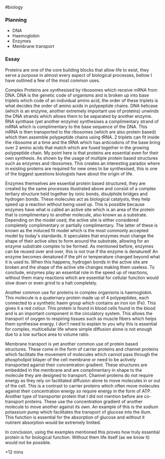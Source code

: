 #biology

### Planning
- DNA
- Haemoglobin
- Enzymes
- Membrane transport

### Essay
Proteins are one of the core building blocks that allow life to exist, they serve a purpose in almost every aspect of biological processes, bellow I have outlined a few of the most common uses.

Complex Proteins are synthesised by ribosomes which receive mRNA from DNA. DNA is the genetic code of organisms and is broken up into base triplets which code of an individual amino acid, the order of these triplets is what decides the order of amino acids in polypeptide chains. DNA helicase (which is an enzyme, another extremely important use of proteins) unwinds the DNA strands which allows them to be separated by another enzyme. RNA synthase (yet another enzyme) synthesises a complimentary strand of mRNA which is complimentary to the base sequence of the DNA. This mRNA is then transported to the ribosomes (which are also protein based) which then assemble polypeptide chains using tRNA. 2 triplets can fit inside the ribosome at a time and the tRNA which has anticodons of the base bring over 2 amino acids that match which are fused together in the growing polypeptide chain. My point here is that proteins are essential even for their own synthesis. As shown by the usage of multiple protein based structures such as enzymes and ribosomes. This creates an interesting paradox where in existing proteins are required for new ones to be synthesised, this is one of the biggest questions biologists have about the origin of life.

Enzymes themselves are essential protein based structured, they are created by the same processes illustrated above and consist of a complex tertiary structure held together by ionic bonds, disulphide bridges and hydrogen bonds. These molecules act as biological catalysts, they help speed up a reaction without being used up. This is possible because enzymes have what is called an active site which is an area of the protein that is complimentary to another molecule, also known as a substrate. Depending on the model used, the active site is either considered completely complimentary or partially complimentary. The latter of these is known as the induced fit model which is the most commonly accepted model by today's standards. It speculates that enzymes must change the shape of their active sites to form around the substrate, allowing for an enzyme substrate complex to be formed. As mentioned before, enzymes can be reused over and over, this is not true if the enzyme is denatured! An enzyme becomes denatured if the pH or temperature changed beyond what it is used to. When this happens, hydrogen bonds in the active site are broken and the shape of the active site changes making them useless. To conclude, enzymes play an essential role in the speed up of reactions, without them many reactions which are essential for cellular function would slow down or even grind to a halt completely.

Another common use for proteins in complex organisms is haemoglobin. This molecule is a quaternary protein made up of 4 polypeptides, each connected to a synthetic haem group which contains an iron ion (Fe). This gives it a red colour. This protein is found in blood cells found in the blood and is an important component in the circulatory system. This allows the transport of oxygen to respiring tissues such as muscle fibers which helps them synthesise energy. I don't need to explain to you why this is essential for complex, multicellular life where simple diffusion alone is not enough due to a low surface area to volume ratio.

Membrane transport is yet another common use of protein based structures. These come in the form of carrier proteins and channel proteins which facilitate the movement of molecules which cannot pass through the phospholipid bilayer of the cell membrane or need to be actively transported against their concentration gradient. These structures are embedded in the membrane and are complimentary in shape to the molecule they are designed to transport. Channel proteins do not require energy as they rely on facilitated diffusion alone to move molecules in or out of the cell. This is a contrast to carrier proteins which often move molecules against their concentration energy so require energy in the form of ATP. Another type of transporter protein that I did not mention before are co-transport proteins. These use the concentration gradient of another molecule to move another against its own. An example of this is the sodium potassium pump which facilitates the transport of glucose into the ilium. This function is essential for the absorption of glucose and without it nutrient absorption would be extremely limited.

In conclusion, using the examples mentioned this proves how truly essential protein is for biological function. Without them life itself (as we know it) would not be possible.

+12 mins
